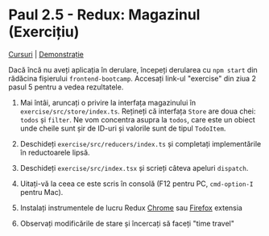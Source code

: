 # Paul 2.5 - Redux: Magazinul (Exercițiu)

[Cursuri](../../) | [Demonstrație](../demo/)

Dacă încă nu aveți aplicația în derulare, începeți derularea cu `npm start` din rădăcina fișierului `frontend-bootcamp`. Accesați link-ul "exercise" din ziua 2 pasul 5 pentru a vedea rezultatele.

1. Mai întâi, aruncați o privire la interfața magazinului în `exercise/src/store/index.ts`. Rețineți că interfața `Store` are doua chei: `todos` și `filter`. Ne vom concentra asupra la `todos`, care este un obiect unde cheile sunt șir de ID-uri și valorile sunt de tipul `TodoItem`.

2. Deschideți `exercise/src/reducers/index.ts` și completați implementările în reductoarele lipsă.

3. Deschideți `exercise/src/index.tsx` și scrieți câteva apeluri `dispatch`.

4. Uitați-vă la ceea ce este scris în consolă (F12 pentru PC, `cmd-option-I` pentru Mac).

5. Instalați instrumentele de lucru Redux [Chrome](https://chrome.google.com/webstore/detail/redux-devtools/lmhkpmbekcpmknklioeibfkpmmfibljd) sau [Firefox](https://addons.mozilla.org/en-US/firefox/addon/reduxdevtools/) extensia

6. Observați modificările de stare și încercați să faceți "time travel"
